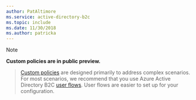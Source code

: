 ```yaml
---
author: PatAltimore
ms.service: active-directory-b2c 
ms.topic: include
ms.date: 11/30/2018
ms.author: patricka
---
```

> [!NOTE]
> **Custom policies are in public preview.**

> [Custom policies](..\articles\active-directory-b2c\active-directory-b2c-get-started-custom.md) are designed primarily to address complex scenarios. For most scenarios, we recommend that you use Azure Active Directory B2C [user flows](..\articles\active-directory-b2c\active-directory-b2c-reference-policies.md). User flows are easier to set up for your configuration.

